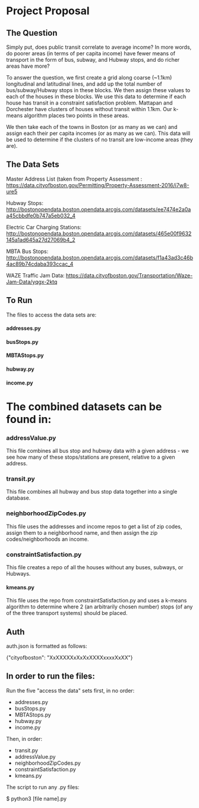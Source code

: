 # Project Proposal



## The Question

Simply put, does public transit correlate to average income? In more words, do poorer areas (in terms of per capita income) have fewer means of transport in the form of bus, subway, and Hubway stops, and do richer areas have more?

To answer the question, we first create a grid along coarse (~1.1km) longitudinal and latitudinal lines, and add up the total number of bus/subway/Hubway stops in these blocks. We then assign these values to each of the houses in these blocks. We use this data to determine if each house has transit in a constraint satisfaction problem. Mattapan and Dorchester have clusters of houses without transit within 1.1km. Our k-means algorithm places two points in these areas.

We then take each of the towns in Boston (or as many as we can) and assign each their per capita incomes (or as many as we can). This data will be used to determine if the clusters of no transit are low-income areas (they are).



## The Data Sets

Master Address List (taken from Property Assessment : https://data.cityofboston.gov/Permitting/Property-Assessment-2016/i7w8-ure5

Hubway Stops: http://bostonopendata.boston.opendata.arcgis.com/datasets/ee7474e2a0aa45cbbdfe0b747a5eb032_4

Electric Car Charging Stations: http://bostonopendata.boston.opendata.arcgis.com/datasets/465e00f9632145a1ad645a27d27069b4_2

MBTA Bus Stops: http://bostonopendata.boston.opendata.arcgis.com/datasets/f1a43ad3c46b4ac89b74cdaba393ccac_4

WAZE Traffic Jam Data:	https://data.cityofboston.gov/Transportation/Waze-Jam-Data/yqgx-2ktq


## To Run

The files to access the data sets are:

#### addresses.py
#### busStops.py
#### MBTAStops.py
#### hubway.py
#### income.py

# The combined datasets can be found in:

### addressValue.py 	

This file combines all bus stop and hubway data with a given address - we see how many of these stops/stations are present, relative to a given address.

### transit.py

This file combines all hubway and bus stop data together into a single database.

### neighborhoodZipCodes.py

This file uses the addresses and income repos to get a list of zip codes, assign them to a neighborhood name, and then assign the zip codes/neighborhoods an income.

### constraintSatisfaction.py

This file creates a repo of all the houses without any buses, subways, or Hubways.

#### kmeans.py

This file uses the repo from constraintSatisfaction.py and uses a k-means algorithm to determine where 2 (an arbitrarily chosen number) stops (of any of the three transport systems) should be placed. 

## Auth

auth.json is formatted as follows: 

{"cityofboston": "XxXXXXXxXxXxXXXXxxxxXxXX"}



## In order to run the files:

Run the five "access the data" sets first, in no order:
- addresses.py
- busStops.py
- MBTAStops.py
- hubway.py
- income.py

Then, in order:
- transit.py
- addressValue.py
- neighborhoodZipCodes.py
- constraintSatisfaction.py
- kmeans.py

The script to run any .py files:

$ python3 [file name].py


